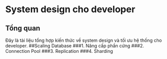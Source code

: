 # System design cho developer
## Tổng quan
Đây là tài liệu tổng hợp kiến thức về system design và tối ưu hệ thống cho developer.
##Scaling Database
###1. Nâng cấp phần cứng
###2. Connection Pool
###3. Replication
###4. Sharding
